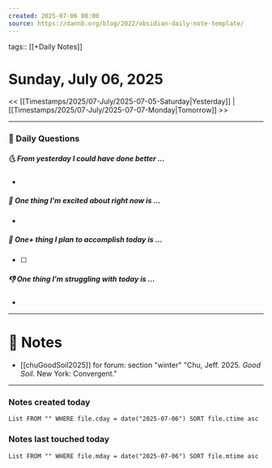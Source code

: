 ```yaml
---
created: 2025-07-06 08:00
source: https://dannb.org/blog/2022/obsidian-daily-note-template/
---
```

tags:: [[+Daily Notes]]

# Sunday, July 06, 2025

<< [[Timestamps/2025/07-July/2025-07-05-Saturday|Yesterday]] | [[Timestamps/2025/07-July/2025-07-07-Monday|Tomorrow]] >>

---
### 📅 Daily Questions
##### 🌜 From yesterday I could have done better … 
- 

##### 🙌 One thing I'm excited about right now is …
- 

##### 🚀 One+ thing I plan to accomplish today is …
- [ ] 

##### 👎 One thing I'm struggling with today is …
- 

---
# 📝 Notes
- [[chuGoodSoil2025]] for forum: section "winter" "Chu, Jeff. 2025. _Good Soil_. New York: Convergent."

---
### Notes created today
```dataview
List FROM "" WHERE file.cday = date("2025-07-06") SORT file.ctime asc
```

### Notes last touched today
```dataview
List FROM "" WHERE file.mday = date("2025-07-06") SORT file.mtime asc
```
